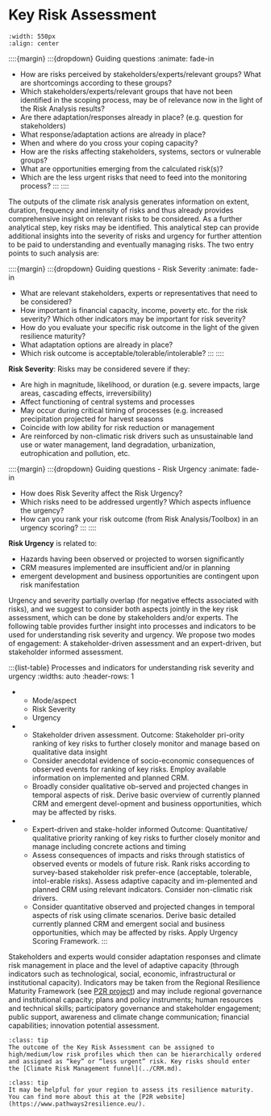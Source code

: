 Key Risk Assessment
=======================

```{figure} ../../images/framework/il_framework_ToolboxSteps_FigB_Key_risk_ring.png
:width: 550px
:align: center
```
::::{margin}
:::{dropdown} Guiding questions
:animate: fade-in
- How are risks perceived by stakeholders/experts/relevant groups? What are shortcomings according to these groups?
- Which stakeholders/experts/relevant groups that have not been identified in the scoping process, may be of relevance now in the light of the Risk Analysis results?
- Are there adaptation/responses already in place? (e.g. question for stakeholders)
- What response/adaptation actions are already in place?
- When and where do you cross your coping capacity?
- How are the risks affecting stakeholders, systems, sectors or vulnerable groups?
- What are opportunities emerging from the calculated risk(s)?
- Which are the less urgent risks that need to feed into the monitoring process?
:::
::::


The outputs of the climate risk analysis generates information on extent, duration, frequency and intensity of risks and thus already provides comprehensive insight on relevant risks to be considered. As a further analytical step, key risks may be identified. This analytical step can provide additional insights into the severity of risks and urgency for further attention to be paid to understanding and eventually managing risks. The two entry points to such analysis are:

::::{margin}
:::{dropdown} Guiding questions - Risk Severity
:animate: fade-in
- What are relevant stakeholders, experts or representatives that need to be considered?
- How important is financial capacity, income, poverty etc. for the risk severity? Which other indicators may be important for risk severity?
- How do you evaluate your specific risk outcome in the light of the given resilience maturity?
- What adaptation options are already in place?
- Which risk outcome is acceptable/tolerable/intolerable?
:::
::::

**Risk Severity**: Risks may be considered severe if they:
- Are high in magnitude, likelihood, or duration (e.g. severe impacts, large areas, cascading effects, irreversibility)
- Affect functioning of central systems and processes
- May occur during critical timing of processes (e.g. increased precipitation projected for harvest seasons
- Coincide with low ability for risk reduction or management
- Are reinforced by non-climatic risk drivers such as unsustainable land use or water management, land degradation, urbanization, eutrophication and pollution, etc.

::::{margin}
:::{dropdown} Guiding questions - Risk Urgency
:animate: fade-in
- How does Risk Severity affect the Risk Urgency?
- Which risks need to be addressed urgently? Which aspects influence the urgency?
- How can you rank your risk outcome (from Risk Analysis/Toolbox) in an urgency scoring?
:::
::::

**Risk Urgency** is related to:
- Hazards having been observed or projected to worsen significantly
- CRM measures implemented are insufficient and/or in planning
- emergent development and business opportunities are contingent upon risk manifestation

Urgency and severity partially overlap (for negative effects associated with risks), and we suggest to consider both aspects jointly in the key risk assessment, which can be done by stakeholders and/or experts. The following table provides further insight into processes and indicators to be used for understanding risk severity and urgency. We propose two modes of engagement: A stakeholder-driven assessment and an expert-driven, but stakeholder informed assessment.

:::{list-table} Processes and indicators for understanding risk severity and urgency
:widths: auto
:header-rows: 1

*   - Mode/aspect
    - Risk Severity
    - Urgency
*   - Stakeholder driven assessment.
      Outcome: Stakeholder pri-ority ranking of key risks to further closely monitor and manage based on qualitative data insight
    - Consider anecdotal evidence of socio-economic consequences of observed events for ranking of key risks.
      Employ available information on implemented and planned CRM.
    - Broadly consider qualitative ob-served and projected changes in temporal aspects of risk.
      Derive basic overview of currently planned CRM and emergent devel-opment and business opportunities, which may be affected by risks.
*   - Expert-driven and stake-holder informed
      Outcome: Quantitative/ qualitative priority ranking of key risks to further closely monitor and manage including concrete actions and timing
    - Assess consequences of impacts and risks through statistics of observed events or models of future risk. Rank risks according to survey-based stakeholder       risk prefer-ence (acceptable, tolerable, intol-erable risks).
      Assess adaptive capacity and im-plemented and planned CRM using relevant indicators. Consider non-climatic risk drivers.
    - Consider quantitative observed and projected changes in temporal aspects of risk using climate scenarios. Derive basic detailed currently planned CRM and emergent social and business opportunities, which may be affected by risks. Apply Urgency Scoring Framework.
:::

Stakeholders and experts would consider adaptation responses and climate risk management in place and the level of adaptive capacity (through indicators such as technological, social, economic, infrastructural or institutional capacity). Indicators may be taken from the Regional Resilience Maturity Framework (see [P2R project](https://www.pathways2resilience.eu/)) and may include regional governance and institutional capacity; plans and policy instruments; human resources and technical skills; participatory governance and stakeholder engagement; public support, awareness and climate change communication; financial capabilities; innovation potential assessment.

```{admonition} Tip
:class: tip
The outcome of the Key Risk Assessment can be assigned to high/medium/low risk profiles which then can be hierarchically ordered and assigned as “key” or “less urgent” risk. Key risks should enter the [Climate Risk Management funnel](../CRM.md).
```

```{admonition} Tip
:class: tip
It may be helpful for your region to assess its resilience maturity. You can find more about this at the [P2R website] (https://www.pathways2resilience.eu/).
```
